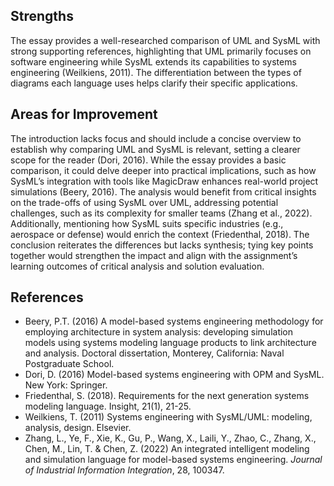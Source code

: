 ## Strengths
The essay provides a well-researched comparison of UML and SysML with strong supporting references, highlighting that UML primarily focuses on software engineering while SysML extends its capabilities to systems engineering (Weilkiens, 2011). The differentiation between the types of diagrams each language uses helps clarify their specific applications.

## Areas for Improvement
The introduction lacks focus and should include a concise overview to establish why comparing UML and SysML is relevant, setting a clearer scope for the reader (Dori, 2016). While the essay provides a basic comparison, it could delve deeper into practical implications, such as how SysML’s integration with tools like MagicDraw enhances real-world project simulations (Beery, 2016). The analysis would benefit from critical insights on the trade-offs of using SysML over UML, addressing potential challenges, such as its complexity for smaller teams (Zhang et al., 2022). Additionally, mentioning how SysML suits specific industries (e.g., aerospace or defense) would enrich the context (Friedenthal, 2018). The conclusion reiterates the differences but lacks synthesis; tying key points together would strengthen the impact and align with the assignment’s learning outcomes of critical analysis and solution evaluation.

## References

- Beery, P.T. (2016) A model-based systems engineering methodology for employing architecture in system analysis: developing simulation models using systems modeling language products to link architecture and analysis. Doctoral dissertation, Monterey, California: Naval Postgraduate School.
- Dori, D. (2016) Model-based systems engineering with OPM and SysML. New York: Springer.
- Friedenthal, S. (2018). Requirements for the next generation systems modeling language. Insight, 21(1), 21-25.
- Weilkiens, T. (2011) Systems engineering with SysML/UML: modeling, analysis, design. Elsevier.
- Zhang, L., Ye, F., Xie, K., Gu, P., Wang, X., Laili, Y., Zhao, C., Zhang, X., Chen, M., Lin, T. & Chen, Z. (2022) An integrated intelligent modeling and simulation language for model-based systems engineering. *Journal of Industrial Information Integration*, 28, 100347.
